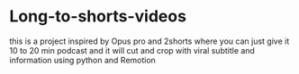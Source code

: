 # Long-to-shorts-videos
this is a project inspired by Opus pro and 2shorts where you can just give it 10 to 20 min podcast and it will cut and crop with viral subtitle and information using python and Remotion
